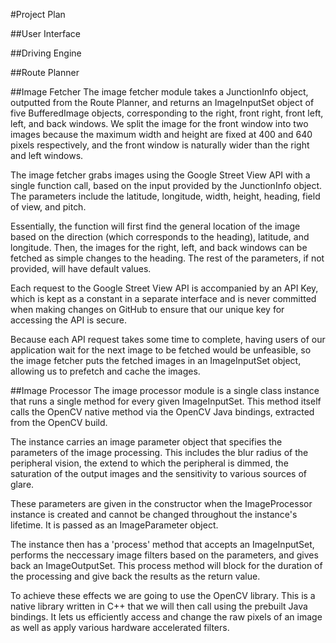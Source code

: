 #Project Plan

##User Interface

##Driving Engine

##Route Planner

##Image Fetcher
The image fetcher module takes a JunctionInfo object, outputted from the Route Planner, and returns an ImageInputSet object 
of five BufferedImage objects, corresponding to the right, front right, front left, left, and back windows. We split the image
for the front window into two images because the maximum width and height are fixed at 400 and 640 pixels respectively, and 
the front window is naturally wider than the right and left windows. 

The image fetcher grabs images using the Google Street View API with a single function call, based on the input provided
by the JunctionInfo object. The parameters include the latitude, longitude, width, height, heading, field of view, and pitch.

Essentially, the function will first find the general location of the image based on the direction (which corresponds to the
heading), latitude, and longitude. Then, the images for the right, left, and back windows can be fetched as simple changes to 
the heading. The rest of the parameters, if not provided, will have default values. 

Each request to the Google Street View API is accompanied by an API Key, which is kept as a constant in a separate 
interface and is never committed when making changes on GitHub to ensure that our unique key for accessing the API is secure. 

Because each API request takes some time to complete, having users of our application wait for the next image to be fetched
would be unfeasible, so the image fetcher puts the fetched images in an ImageInputSet object, allowing us to prefetch and 
cache the images.


##Image Processor
The image processor module is a single class instance that runs a single method for every given ImageInputSet. This method itself calls the OpenCV native method via the OpenCV Java bindings, extracted from the OpenCV build.

The instance carries an image parameter object that specifies the parameters of the image processing. This includes the blur radius of the peripheral vision, the extend to which the peripheral is dimmed, the saturation of the output images and the sensitivity to various sources of glare.

These parameters are given in the constructor when the ImageProcessor instance is created and cannot be changed throughout the instance's lifetime. It is passed as an ImageParameter object.

The instance then has a 'process' method that accepts an ImageInputSet, performs the neccessary image filters based on the parameters, and gives back an ImageOutputSet. This process method will block for the duration of the processing and give back the results as the return value.

To achieve these effects we are going to use the OpenCV library. This is a native library written in C++ that we will then call using the prebuilt Java bindings. It lets us efficiently access and change the raw pixels of an image as well as apply various hardware accelerated filters.
